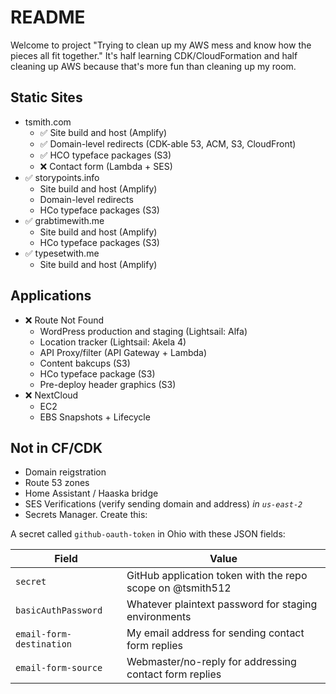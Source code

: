 # README

Welcome to project "Trying to clean up my AWS mess and know how the pieces all
fit together." It's half learning CDK/CloudFormation and half cleaning up AWS
because that's more fun than cleaning up my room.

## Static Sites

- tsmith.com
  - :white_check_mark: Site build and host (Amplify)
  - :white_check_mark: Domain-level redirects (CDK-able 53, ACM, S3, CloudFront)
  - :white_check_mark: HCO typeface packages (S3)
  - :x: Contact form (Lambda + SES)
- :white_check_mark: storypoints.info
  - Site build and host (Amplify)
  - Domain-level redirects
  - HCo typeface packages (S3)
- :white_check_mark: grabtimewith.me
  - Site build and host (Amplify)
  - HCo typeface packages (S3)
- :white_check_mark: typesetwith.me
  - Site build and host (Amplify)

## Applications

- :x: Route Not Found
  - WordPress production and staging (Lightsail: Alfa)
  - Location tracker (Lightsail: Akela 4)
  - API Proxy/filter (API Gateway + Lambda)
  - Content bakcups (S3)
  - HCo typeface package (S3)
  - Pre-deploy header graphics (S3)
- :x: NextCloud
  - EC2
  - EBS Snapshots + Lifecycle

## Not in CF/CDK

- Domain reigstration
- Route 53 zones
- Home Assistant / Haaska bridge
- SES Verifications (verify sending domain and address) _in `us-east-2`_
- Secrets Manager. Create this:

A secret called `github-oauth-token` in Ohio with these JSON fields:

| Field | Value |
| ----- | ----- |
| `secret` | GitHub application token with the repo scope on @tsmith512 |
| `basicAuthPassword` | Whatever plaintext password for staging environments |
| `email-form-destination` | My email address for sending contact form replies |
| `email-form-source` | Webmaster/no-reply for addressing contact form replies |

